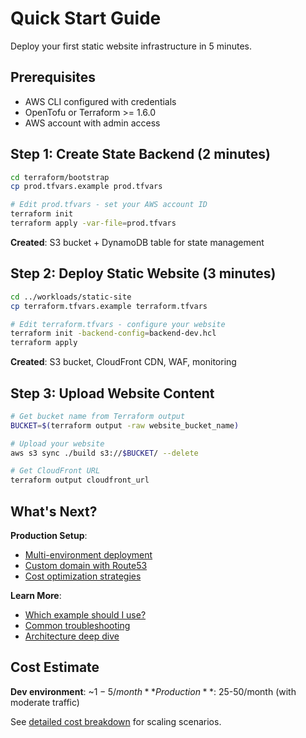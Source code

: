 # Quick Start Guide

Deploy your first static website infrastructure in 5 minutes.

## Prerequisites

- AWS CLI configured with credentials
- OpenTofu or Terraform >= 1.6.0
- AWS account with admin access

## Step 1: Create State Backend (2 minutes)

```bash
cd terraform/bootstrap
cp prod.tfvars.example prod.tfvars

# Edit prod.tfvars - set your AWS account ID
terraform init
terraform apply -var-file=prod.tfvars
```

**Created**: S3 bucket + DynamoDB table for state management

## Step 2: Deploy Static Website (3 minutes)

```bash
cd ../workloads/static-site
cp terraform.tfvars.example terraform.tfvars

# Edit terraform.tfvars - configure your website
terraform init -backend-config=backend-dev.hcl
terraform apply
```

**Created**: S3 bucket, CloudFront CDN, WAF, monitoring

## Step 3: Upload Website Content

```bash
# Get bucket name from Terraform output
BUCKET=$(terraform output -raw website_bucket_name)

# Upload your website
aws s3 sync ./build s3://$BUCKET/ --delete

# Get CloudFront URL
terraform output cloudfront_url
```

## What's Next?

**Production Setup**:
- [Multi-environment deployment](/home/user0/workspace/github/celtikill/static-site/terraform/docs/GITHUB_ACTIONS.md#multi-environment-deployment)
- [Custom domain with Route53](../modules/networking/cloudfront/README.md#custom-domain)
- [Cost optimization strategies](/home/user0/workspace/github/celtikill/static-site/terraform/docs/COST_MODEL.md#optimization)

**Learn More**:
- [Which example should I use?](/home/user0/workspace/github/celtikill/static-site/terraform/docs/DECISION_TREES.md)
- [Common troubleshooting](/home/user0/workspace/github/celtikill/static-site/terraform/docs/TROUBLESHOOTING.md)
- [Architecture deep dive](../../docs/architecture.md)

## Cost Estimate

**Dev environment**: ~$1-5/month
**Production**: ~$25-50/month (with moderate traffic)

See [detailed cost breakdown](/home/user0/workspace/github/celtikill/static-site/terraform/docs/COST_MODEL.md) for scaling scenarios.
